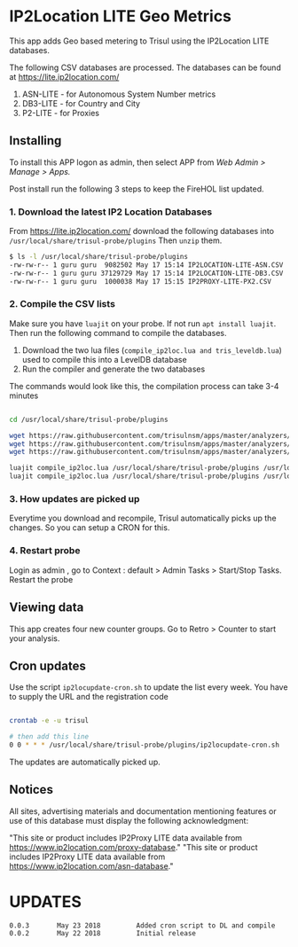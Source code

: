 # IP2Location LITE Geo Metrics  


This app adds Geo based metering to Trisul using the IP2Location LITE databases. 

The following CSV databases are processed. The databases can be found at https://lite.ip2location.com/

1. ASN-LITE - for Autonomous System Number metrics 
2. DB3-LITE - for Country and City 
3. P2-LITE  - for Proxies 


## Installing 

To install this APP logon as admin, then select APP from _Web Admin > Manage > Apps._

Post install run the following 3 steps to keep the FireHOL list updated. 


### 1. Download the latest IP2 Location Databases

From https://lite.ip2location.com/ download the following databases into  `/usr/local/share/trisul-probe/plugins`
Then `unzip` them.



````bash
$ ls -l /usr/local/share/trisul-probe/plugins 
-rw-rw-r-- 1 guru guru  9082502 May 17 15:14 IP2LOCATION-LITE-ASN.CSV
-rw-rw-r-- 1 guru guru 37129729 May 17 15:14 IP2LOCATION-LITE-DB3.CSV
-rw-rw-r-- 1 guru guru  1000038 May 17 15:15 IP2PROXY-LITE-PX2.CSV

````



### 2. Compile the CSV lists  



Make sure you have `luajit` on your probe. If not run `apt install luajit`.  Then run the following command to compile the databases. 

1. Download the two lua files (`compile_ip2loc.lua and tris_leveldb.lua`) used to compile this  into a LevelDB database
2. Run the compiler and generate the two databases 

The commands would look like this, the compilation process can take 3-4 minutes  

````bash

cd /usr/local/share/trisul-probe/plugins 

wget https://raw.githubusercontent.com/trisulnsm/apps/master/analyzers/ip2location/compile_ip2loc.lua
wget https://raw.githubusercontent.com/trisulnsm/apps/master/analyzers/ip2location/tris_leveldb.lua
wget https://raw.githubusercontent.com/trisulnsm/apps/master/analyzers/ip2location/ipprefixdb.lua

luajit compile_ip2loc.lua /usr/local/share/trisul-probe/plugins /usr/local/share/trisul-probe/plugins/trisul-ip2loc-0.level
luajit compile_ip2loc.lua /usr/local/share/trisul-probe/plugins /usr/local/share/trisul-probe/plugins/trisul-ip2loc-1.level

````


### 3.  How updates are picked up

Everytime you download and recompile, Trisul automatically picks up the changes. So you can setup a CRON for this.


### 4. Restart probe

Login as admin , go to Context : default > Admin Tasks > Start/Stop Tasks. Restart the probe


## Viewing data 

This app creates four new counter groups. Go to Retro > Counter to start your analysis.

## Cron updates


Use the script `ip2locupdate-cron.sh` to update the list every week.  You have to supply the URL and the registration code 


````sh

crontab -e -u trisul

# then add this line 
0 0 * * * /usr/local/share/trisul-probe/plugins/ip2locupdate-cron.sh 

````

The updates are automatically picked up.  

## Notices

All sites, advertising materials and documentation mentioning features or use of this database must display the following acknowledgment:

"This site or product includes IP2Proxy LITE data available from https://www.ip2location.com/proxy-database."
"This site or product includes IP2Proxy LITE data available from https://www.ip2location.com/asn-database."


UPDATES
=======

````
0.0.3		May 23 2018			Added cron script to DL and compile 
0.0.2		May 22 2018			Initial release 
````



